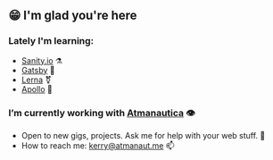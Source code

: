 ## 😁 I'm glad you're here

### Lately I'm learning:
- [Sanity.io](https://www.sanity.io/docs) ⚗
- [Gatsby](https://www.gatsbyjs.org/) 🦄
- [Lerna](https://lerna.js.org/) ⚧
- [Apollo](https://www.apollographql.com/docs) 🌱

### I’m currently working with [Atmanautica](https://www.atmanautica.com) 👁
- Open to new gigs, projects. Ask me for help with your web stuff. 💬
- How to reach me: [kerry@atmanaut.me](mailto:kerry@atmanaut.me) 📫

<!--
**krry/krry** is a ✨ _special_ ✨ repository because its `README.md` (this file) appears on your GitHub profile.

Here are some ideas to get you started:

- 👯 I’m looking to collaborate on ...
- 🤔 I’m looking for help with ...
- 😄 Pronouns: we/us/our
- ⚡ Fun fact: ...
-->
